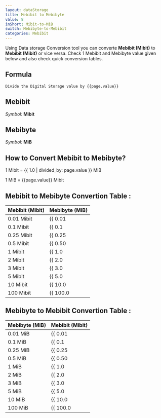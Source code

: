 ```yaml
---
layout: dataStorage
title: Mebibit to Mebibyte
value: 8
inShort: Mibit-to-MiB
switch: Mebibyte-to-Mebibit
categories: Mebibit
---
```


Using Data storage Conversion tool you can converte **Mebibit (Mibit)** to **Mebibit (Mibit)** or vice versa. Check 1 Mebibit and Mebibyte value given below and also check quick conversion tables.

## Formula
`Divide the Digital Storage value by {{page.value}}`

## Mebibit
*Symbol:* **Mibit**

## Mebibyte
*Symbol:* **MiB**

## How to Convert Mebibit to Mebibyte?

1 Mibit = {{ 1.0 | divided_by: page.value }} MiB

1 MiB = {{page.value}} Mibit


## Mebibit to Mebibyte Convertion Table :

| Mebibit (Mibit) | Mebibyte (MiB) |
| ---- | ---- |
| 0.01 Mibit | {{ 0.01 | divided_by: page.value }} MiB |
| 0.1 Mibit | {{ 0.1 | divided_by: page.value }} MiB |
| 0.25 Mibit | {{ 0.25 | divided_by: page.value }} MiB |
| 0.5 Mibit | {{ 0.50 | divided_by: page.value }} MiB |
| 1 Mibit | {{ 1.0 | divided_by: page.value }} MiB |
| 2 Mibit | {{ 2.0 | divided_by: page.value }} MiB |
| 3 Mibit | {{ 3.0 | divided_by: page.value }} MiB |
| 5 Mibit | {{ 5.0 | divided_by: page.value }} MiB |
| 10 Mibit | {{ 10.0 | divided_by: page.value }} MiB |
| 100 Mibit | {{ 100.0 | divided_by: page.value }} MiB |

## Mebibyte to Mebibit Convertion Table :

| Mebibyte (MiB) | Mebibit (Mibit) |
| ---- | ---- |
| 0.01 MiB | {{ 0.01 | times: page.value }} Mibit |
| 0.1 MiB | {{ 0.1 | times: page.value }} Mibit |
| 0.25 MiB | {{ 0.25 | times: page.value }} Mibit |
| 0.5 MiB | {{ 0.50 | times: page.value }} Mibit |
| 1 MiB | {{ 1.0 | times: page.value }} Mibit |
| 2 MiB | {{ 2.0 | times: page.value }} Mibit |
| 3 MiB | {{ 3.0 | times: page.value }} Mibit |
| 5 MiB | {{ 5.0 | times: page.value }} Mibit |
| 10 MiB | {{ 10.0 | times: page.value }} Mibit |
| 100 MiB | {{ 100.0 | times: page.value }} Mibit |


<script>
document.getElementById('selectInput')[7].selected = true
document.getElementById('selectOutput')[9].selected = true
</script>
